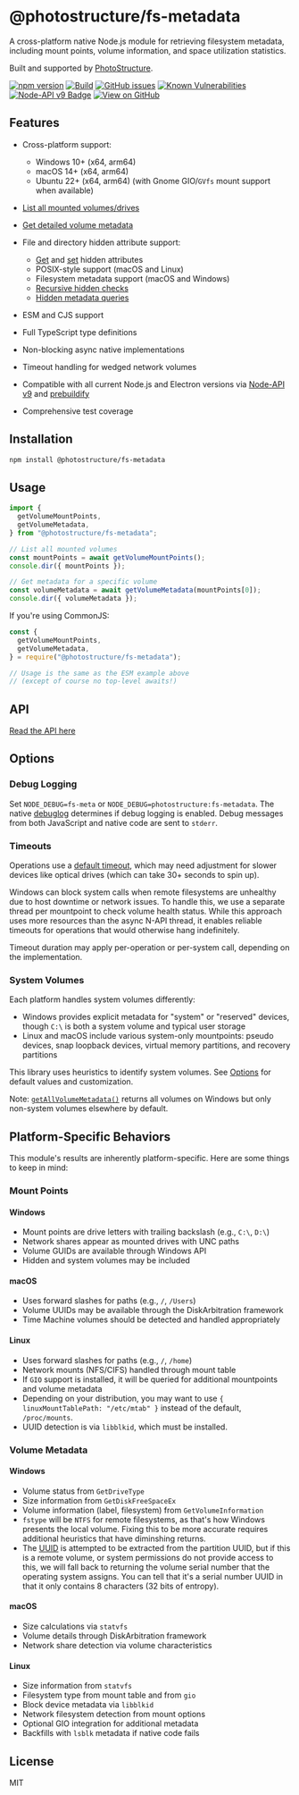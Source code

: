 # @photostructure/fs-metadata

A cross-platform native Node.js module for retrieving filesystem metadata, including mount points, volume information, and space utilization statistics.

Built and supported by [PhotoStructure](https://photostructure.com).

[![npm version](https://img.shields.io/npm/v/@photostructure/fs-metadata.svg)](https://www.npmjs.com/package/@photostructure/fs-metadata)
[![Build](https://github.com/photostructure/fs-metadata/actions/workflows/build.yml/badge.svg?branch=main)](https://github.com/photostructure/fs-metadata/actions/workflows/build.yml)
[![GitHub issues](https://img.shields.io/github/issues/photostructure/fs-metadata.svg)](https://github.com/photostructure/fs-metadata/issues)
[![Known Vulnerabilities](https://snyk.io/test/github/photostructure/fs-metadata/badge.svg?targetFile=package.json)](https://snyk.io/test/github/photostructure/fs-metadata?targetFile=package.json)
[![Node-API v9 Badge](https://github.com/nodejs/abi-stable-node/blob/doc/assets/Node-API%20v9%20Badge.svg)](https://nodejs.org/dist/latest/docs/api/n-api.html#node-api-version-matrix)
[![View on GitHub](https://img.shields.io/badge/View%20on-GitHub-blue)](https://github.com/photostructure/fs-metadata)

## Features

- Cross-platform support:
  - Windows 10+ (x64, arm64)
  - macOS 14+ (x64, arm64)
  - Ubuntu 22+ (x64, arm64) (with Gnome GIO/`GVfs` mount support when available)

- [List all mounted volumes/drives](https://photostructure.github.io/fs-metadata/functions/getVolumeMountPoints.html)

- [Get detailed volume metadata](https://photostructure.github.io/fs-metadata/functions/getVolumeMetadata.html)

- File and directory hidden attribute support:
  - [Get](https://photostructure.github.io/fs-metadata/functions/isHidden.html) and [set](https://photostructure.github.io/fs-metadata/functions/setHidden.html) hidden attributes
  - POSIX-style support (macOS and Linux)
  - Filesystem metadata support (macOS and Windows)
  - [Recursive hidden checks](https://photostructure.github.io/fs-metadata/functions/isHiddenRecursive.html)
  - [Hidden metadata queries](https://photostructure.github.io/fs-metadata/functions/getHiddenMetadata.html)

- ESM and CJS support

- Full TypeScript type definitions

- Non-blocking async native implementations

- Timeout handling for wedged network volumes

- Compatible with all current Node.js and Electron versions via [Node-API v9](https://nodejs.org/api/n-api.html#node-api) and [prebuildify](https://github.com/prebuild/prebuildify)

- Comprehensive test coverage

## Installation

```bash
npm install @photostructure/fs-metadata
```

## Usage

```ts
import {
  getVolumeMountPoints,
  getVolumeMetadata,
} from "@photostructure/fs-metadata";

// List all mounted volumes
const mountPoints = await getVolumeMountPoints();
console.dir({ mountPoints });

// Get metadata for a specific volume
const volumeMetadata = await getVolumeMetadata(mountPoints[0]);
console.dir({ volumeMetadata });
```

If you're using CommonJS:

```js
const {
  getVolumeMountPoints,
  getVolumeMetadata,
} = require("@photostructure/fs-metadata");

// Usage is the same as the ESM example above 
// (except of course no top-level awaits!)
```

## API

[Read the API here](https://photostructure.github.io/fs-metadata/modules.html)

## Options

### Debug Logging

Set `NODE_DEBUG=fs-meta` or `NODE_DEBUG=photostructure:fs-metadata`. The native [debuglog](https://nodejs.org/api/util.html#utildebuglogsection-callback) determines if debug logging is enabled. Debug messages from both JavaScript and native code are sent to `stderr`.

### Timeouts

Operations use a [default timeout](https://photostructure.github.io/fs-metadata/variables/TimeoutMsDefault.html), which may need adjustment for slower devices like optical drives (which can take 30+ seconds to spin up).

Windows can block system calls when remote filesystems are unhealthy due to host downtime or network issues. To handle this, we use a separate thread per mountpoint to check volume health status. While this approach uses more resources than the async N-API thread, it enables reliable timeouts for operations that would otherwise hang indefinitely.

Timeout duration may apply per-operation or per-system call, depending on the implementation.

### System Volumes

Each platform handles system volumes differently:

- Windows provides explicit metadata for "system" or "reserved" devices, though `C:\` is both a system volume and typical user storage
- Linux and macOS include various system-only mountpoints: pseudo devices, snap loopback devices, virtual memory partitions, and recovery partitions

This library uses heuristics to identify system volumes. See [Options](https://photostructure.github.io/fs-metadata/interfaces/Options.html) for default values and customization.

Note: [`getAllVolumeMetadata()`](https://photostructure.github.io/fs-metadata/functions/getAllVolumeMetadata.html) returns all volumes on Windows but only non-system volumes elsewhere by default.

## Platform-Specific Behaviors

This module's results are inherently platform-specific. Here are some things to
keep in mind:

### Mount Points

#### Windows

- Mount points are drive letters with trailing backslash (e.g., `C:\`, `D:\`)
- Network shares appear as mounted drives with UNC paths
- Volume GUIDs are available through Windows API
- Hidden and system volumes may be included

#### macOS

- Uses forward slashes for paths (e.g., `/`, `/Users`)
- Volume UUIDs may be available through the DiskArbitration framework
- Time Machine volumes should be detected and handled appropriately

#### Linux

- Uses forward slashes for paths (e.g., `/`, `/home`)
- Network mounts (NFS/CIFS) handled through mount table
- If `GIO` support is installed, it will be queried for additional mountpoints and volume metadata
- Depending on your distribution, you may want to use `{ linuxMountTablePath: "/etc/mtab" }` instead of the default, `/proc/mounts`.
- UUID detection is via `libblkid`, which must be installed.

### Volume Metadata

#### Windows

- Volume status from `GetDriveType`
- Size information from `GetDiskFreeSpaceEx`
- Volume information (label, filesystem) from `GetVolumeInformation`
- `fstype` will be `NTFS` for remote filesystems, as that's how Windows presents
  the local volume. Fixing this to be more accurate requires additional
  heuristics that have diminshing returns.
- The
  [UUID](https://photostructure.github.io/fs-metadata/interfaces/VolumeMetadata.html#uuid)
  is attempted to be extracted from the partition UUID, but if this is a remote
  volume, or system permissions do not provide access to this, we will fall back
  to returning the volume serial number that the operating system assigns. You
  can tell that it's a serial number UUID in that it only contains 8 characters
  (32 bits of entropy).

#### macOS

- Size calculations via `statvfs`
- Volume details through DiskArbitration framework
- Network share detection via volume characteristics

#### Linux

- Size information from `statvfs`
- Filesystem type from mount table and from `gio`
- Block device metadata via `libblkid`
- Network filesystem detection from mount options
- Optional GIO integration for additional metadata
- Backfills with `lsblk` metadata if native code fails

## License

MIT

